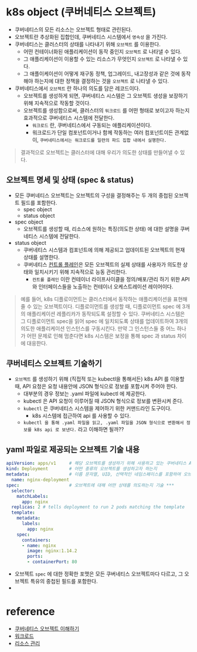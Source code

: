 # k8s object (쿠버네티스 오브젝트)
* 쿠버네티스의 모든 리소스는 오브젝트 형태로 관린된다.
* 오브젝트란 추상화된 집합인데, 쿠버네티스 시스템에서 `영속성` 을 가진다.
* 쿠버네티스는 클러스터의 상태를 나타내기 위해 `오브젝트` 를 이용한다.
  * 어떤 컨테이너화된 애플리케이션이 동작 중인지 `오브젝트` 로 나타낼 수 있다.
  * 그 애플리케이션이 이용할 수 있는 리소스가 무엇인지 `오브젝트` 로 나타낼 수 있다.
  * 그 애플이케이션이 어떻게 재구동 정책, 업그레이드, 내고장성과 같은 것에 동작해야 하는지에 대한 정책을 결정하는 것을 `오브젝트` 로 나타낼 수 있다.
* 쿠버네티스에서 `오브젝트` 란 하나의 의도를 담은 레코드이다.
  * 오브젝트를 생성하게 되면, 쿠버네티스 시스템은 그 오브젝트 생성을 보장하기 위해 지속적으로 작동할 것이다.
  * 오브젝트를 생성함으로써, 클러스터의 `워크로드` 를 어떤 형태로 보이고자 하는지 효과적으로 쿠버네티스 시스템에 전달한다.
    * `워크로드` 란, 쿠버네티스에서 구동되는 애플리케이션이다.
    * 워크로드가 단일 컴포넌트이거나 함께 작동하는 여러 컴포넌트이든 관계없이, `쿠버네티스에서는 워크로드를 일련의 파드 집합 내에서 실행한다.`
> 결과적으로 오브젝트는 클러스터에 대해 우리가 의도한 상태를 만들어낼 수 있다.

## 오브젝트 명세 및 상태 (spec & status)
* 모든 쿠버네티스 오브젝트는 오브젝트의 구성을 결정해주는 두 개의 중첩된 오브젝트 필드를 포함한다.
  * spec object
  * status object
* spec object
  * 오브젝트를 생성할 때, 리소스에 원하는 특징(의도한 상태) 에 대한 설명을 쿠버네티스 시스템에 전달한다.
* status object
  * 쿠버네티스 시스템과 컴포넌트에 의해 제공되고 업데이트된 오브젝트의 현재 상태를 설명한다.
  * 쿠버네티스 [컨트롤 플레인](https://kubernetes.io/ko/docs/reference/glossary/?all=true#term-control-plane)은 모든 오브젝트의 실제 상태를 사용자가 의도한 상태와 일치시키기 위해 지속적으로 능동 관리한다.
    * `컨트롤 플레인` 이란 컨테이너 라이프사이클을 정의/배포/관리 하기 위한 API와 인터페이스들을 노출하는 컨테이너 오케스트레이션 레이어이다.  
> 예를 들어, k8s 디플로이먼트는 클러스터에서 동작하는 애플리케이션을 표현해줄 수 있는 오브젝트이다. 디플로이먼트를 생성할 때, 디플로이먼트 spec 에 3개의 애플리케이션 레플리카가 동작되도록 설정할 수 있다. 쿠버네티스 시스템은 그 디플로이먼트 spec을 읽어 spec 에 일치되도록 상태를 업데이트하여 3개의 의도한 애플리케이션 인스턴스를 구동시킨다. 만약 그 인스턴스들 중 어느 하나가 어떤 문제로 인해 멈춘다면 k8s 시스템은 보정을 통해 spec 과 status 차이에 대응한다.

## 쿠버네티스 오브젝트 기술하기
* `오브젝트` 를 생성하기 위해 (직접적 또는 kubectl을 통해서든) k8s API 를 이용할 때, API 요청은 요청 내용안에 JSON 형식으로 정보를 포함시켜 주어야 한다.
  * 대부분의 경우 정보는 .yaml 파일에 kubectl 에 제공한다.
  * kubectl 은 API 요청이 이루어질 때 JSON 형식으로 정보를 변환시켜 준다.
  * `kubectl` 은 쿠버네티스 시스템을 제어하기 위한 커맨드라인 도구이다.
    * k8s 시스템에 접근하여 api 를 사용할 수 있다.
  * `kubectl 을 통해 .yaml 파일을 읽고, .yaml 파일을 JSON 형식으로 변환해서 정보를 k8s api 로 보낸다.` 라고 이해하면 될까??

## yaml 파일로 제공되는 오브젝트 기술 내용
```yaml
apiVersion: apps/v1     # 해당 오브젝트를 생성하기 위해 사용하고 있는 쿠버네티스 API 버전 명시
kind: Deployment        # 어떤 종류의 오브젝트를 생성하고자 하는지
metadata:               # 이름 문자열, UID, 선택적인 네임스페이스를 포함하여 오브젝트를 유일하게 구분지어 줄 데이터
  name: nginx-deployment
spec:                   # 오브젝트에 대해 어떤 상태를 의도하는지 기술 ***
  selector:
    matchLabels:
      app: nginx
  replicas: 2 # tells deployment to run 2 pods matching the template
  template:
    metadata:
      labels:
        app: nginx
    spec:
      containers:
      - name: nginx
        image: nginx:1.14.2
        ports:
        - containerPort: 80
```
* 오브젝트 `spec` 에 대한 정확한 포맷은 모든 쿠버네티스 오브젝트마다 다르고, 그 오브젝트 특유의 중첩된 필드를 포함한다.
* 

# reference
* [쿠버네티스 오브젝트 이해하기](https://kubernetes.io/ko/docs/concepts/overview/working-with-objects/kubernetes-objects/)
* [워크로드](https://kubernetes.io/ko/docs/concepts/workloads/)
* [리소스 관리](https://kubernetes.io/ko/docs/concepts/cluster-administration/manage-deployment/)

